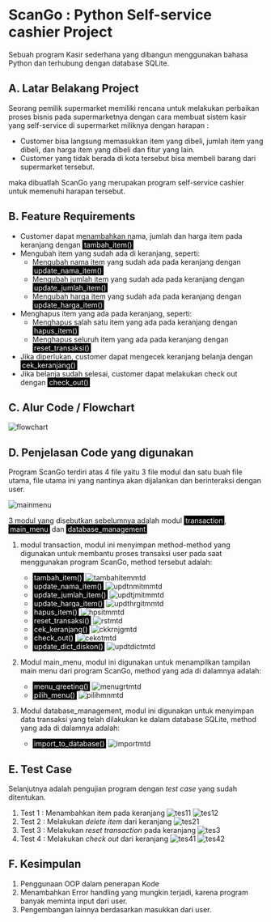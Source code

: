 # ScanGo : Python Self-service cashier Project

Sebuah program Kasir sederhana yang dibangun menggunakan bahasa Python dan terhubung dengan database SQLite.

## A. Latar Belakang Project
Seorang pemilik supermarket memiliki rencana untuk melakukan perbaikan proses bisnis pada supermarketnya dengan cara membuat sistem kasir yang self-service di supermarket miliknya dengan harapan :
* Customer bisa langsung memasukkan item yang dibeli, jumlah item yang dibeli, dan harga item yang dibeli dan fitur yang lain.
* Customer yang tidak berada di kota tersebut bisa membeli barang dari supermarket tersebut.

maka dibuatlah ScanGo yang merupakan program self-service cashier untuk memenuhi harapan tersebut.

## B. Feature Requirements
* Customer dapat menambahkan nama, jumlah dan harga item pada keranjang dengan <span style="background-color: #000; color: #fff; padding: 1px 3px;">tambah_item()</span>
* Mengubah item yang sudah ada di keranjang, seperti:
    - Mengubah nama item yang sudah ada pada keranjang dengan <span style="background-color: #000; color: #fff; padding: 1px 3px;">update_nama_item()</span>
    - Mengubah jumlah item yang sudah ada pada keranjang dengan <span style="background-color: #000; color: #fff; padding: 1px 3px;">update_jumlah_item()</span>
    - Mengubah harga item yang sudah ada pada keranjang dengan <span style="background-color: #000; color: #fff; padding: 1px 3px;">update_harga_item()</span>
* Menghapus item yang ada pada keranjang, seperti:
    - Menghapus salah satu item yang ada pada keranjang dengan <span style="background-color: #000; color: #fff; padding: 1px 3px;">hapus_item()</span>
    - Menghapus seluruh item yang ada pada keranjang dengan <span style="background-color: #000; color: #fff; padding: 1px 3px;">reset_transaksi()</span>
* Jika diperlukan, customer dapat mengecek keranjang belanja dengan <span style="background-color: #000; color: #fff; padding: 1px 3px;">cek_keranjang()</span>
* Jika belanja sudah selesai, customer dapat melakukan check out dengan <span style="background-color: #000; color: #fff; padding: 1px 3px;">check_out()</span>

## C. Alur Code / Flowchart
![flowchart](https://user-images.githubusercontent.com/92706710/232246658-12c31f03-5f5f-4c09-81ec-c28139774cdb.jpg)
## D. Penjelasan Code yang digunakan
Program ScanGo terdiri atas 4 file yaitu 3 file modul dan satu buah file utama, file utama ini yang nantinya akan dijalankan dan berinteraksi dengan user. 

![mainmenu](https://user-images.githubusercontent.com/92706710/232246681-b866c7b0-849b-42f6-a098-86bb7f99fafb.jpg)

3 modul yang disebutkan sebelumnya adalah modul <span style="background-color: #000; color: #fff; padding: 1px 3px;">transaction</span>, <span style="background-color: #000; color: #fff; padding: 1px 3px;">main_menu</span> dan <span style="background-color: #000; color: #fff; padding: 1px 3px;">database_management</span>
1. modul transaction, modul ini menyimpan method-method yang digunakan untuk membantu proses transaksi user pada saat menggunakan program ScanGo, method tersebut adalah:
    - <span style="background-color: #000; color: #fff; padding: 1px 3px;">tambah_item()</span>
    ![tambahitemmtd](https://user-images.githubusercontent.com/92706710/232246698-e5b30387-40ce-4418-9e90-3c6555234e63.png)
    - <span style="background-color: #000; color: #fff; padding: 1px 3px;">update_nama_item()</span>
    ![updtnmitmmtd](https://user-images.githubusercontent.com/92706710/232246715-72be4b3e-a51f-47e2-a2e5-a33b763a0a88.jpg)
    - <span style="background-color: #000; color: #fff; padding: 1px 3px;">update_jumlah_item()</span>
    ![updtjmitmmtd](https://user-images.githubusercontent.com/92706710/232246754-d7c9a586-8c17-408c-be7c-31c4ba843778.jpg)
    - <span style="background-color: #000; color: #fff; padding: 1px 3px;">update_harga_item()</span>
    ![updthrgitmmtd](https://user-images.githubusercontent.com/92706710/232246772-dbb6435a-92bf-40cf-9077-04b156d607c9.jpg)
    - <span style="background-color: #000; color: #fff; padding: 1px 3px;">hapus_item()</span>
    ![hpsitmmtd](https://user-images.githubusercontent.com/92706710/232246786-253c5c08-c15f-41e1-b539-ea03fe533ca9.jpg)
    - <span style="background-color: #000; color: #fff; padding: 1px 3px;">reset_transaksi()</span>
    ![rstmtd](https://user-images.githubusercontent.com/92706710/232246801-6621bcb5-1e1d-45e1-abf2-bb55f6feed6f.jpg)
    - <span style="background-color: #000; color: #fff; padding: 1px 3px;">cek_keranjang()</span>
    ![ckkrnjgmtd](https://user-images.githubusercontent.com/92706710/232246822-6a0c5b8c-5818-46d0-9a8f-2f63721b829c.jpg)
    - <span style="background-color: #000; color: #fff; padding: 1px 3px;">check_out()</span>
    ![cekotmtd](https://user-images.githubusercontent.com/92706710/232246838-e9b1889a-395a-4c54-a9a5-89817b7d7355.jpg)
    - <span style="background-color: #000; color: #fff; padding: 1px 3px;">update_dict_diskon()</span>
    ![updtdictmtd](https://user-images.githubusercontent.com/92706710/232246861-dc0857d4-0668-4643-bdf5-9f97cfedd2d6.jpg)

2. Modul main_menu, modul ini digunakan untuk menampilkan tampilan main menu dari program ScanGo, method yang ada di dalamnya adalah:
    - <span style="background-color: #000; color: #fff; padding: 1px 3px;">menu_greeting()</span>
    ![menugrtmtd](https://user-images.githubusercontent.com/92706710/232246876-c0dbf6c2-a01e-4037-b345-b43fbc33d555.jpg)
    - <span style="background-color: #000; color: #fff; padding: 1px 3px;">pilih_menu()</span>
    ![pilihmnmtd](https://user-images.githubusercontent.com/92706710/232246889-5c621f94-9d93-4c0a-b2e4-0a997ea2fcab.png)

3. Modul database_management, modul ini digunakan untuk menyimpan data transaksi yang telah dilakukan ke dalam database SQLite, method yang ada di dalamnya adalah:
    - <span style="background-color: #000; color: #fff; padding: 1px 3px;">import_to_database()</span>
    ![importmtd](https://user-images.githubusercontent.com/92706710/232246904-53de89af-1b9e-4a5c-983d-95341490fa61.png)

## E. Test Case
Selanjutnya adalah pengujian program dengan *test case* yang sudah ditentukan.
1. Test 1 : Menambahkan item pada keranjang
![tes11](https://user-images.githubusercontent.com/92706710/232246936-d9e51c43-3cb2-4e81-8e0b-579a5d2a4035.jpg)
![tes12](https://user-images.githubusercontent.com/92706710/232246930-2f42f82b-d9be-4955-8ca0-2ff2976305e7.jpg)
2. Test 2 : Melakukan *delete item* dari keranjang
![tes21](https://user-images.githubusercontent.com/92706710/232246960-b659d8fe-563a-4e3a-9c68-f877fa685dfa.jpg)
3. Test 3 : Melakukan *reset transaction* pada keranjang
![tes3](https://user-images.githubusercontent.com/92706710/232246918-e6c730ad-33a0-4417-b164-df580ae22e49.jpg)
4. Test 4 : Melakukan *check out* dari keranjang
![tes41](https://user-images.githubusercontent.com/92706710/232246962-a97f9539-842e-492d-abb6-7669a37e534f.jpg)
![tes42](https://user-images.githubusercontent.com/92706710/232246966-c9e4a762-3bad-407e-8bee-0b4fedf91733.jpg)
## F. Kesimpulan
1. Penggunaan OOP dalam penerapan Kode
2. Menambahkan Error handling yang mungkin terjadi, karena program banyak meminta input dari user.
3. Pengembangan lainnya berdasarkan masukkan dari user.